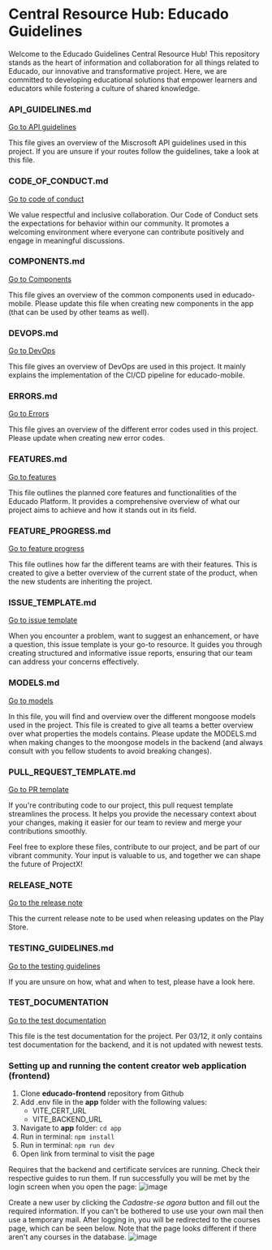 # Central Resource Hub: Educado Guidelines

Welcome to the Educado Guidelines Central Resource Hub! This repository stands as the heart of information and collaboration for all things related to Educado, our innovative and transformative project. Here, we are committed to developing educational solutions that empower learners and educators while fostering a culture of shared knowledge.


### API_GUIDELINES.md

[Go to API guidelines](./API_GUIDELINES.md)

This file gives an overview of the Miscrosoft API guidelines used in this project. If you are unsure if your routes follow the guidelines, take a look at this file.


### CODE_OF_CONDUCT.md

[Go to code of conduct](./CODE_OF_CONDUCT.md)

We value respectful and inclusive collaboration. Our Code of Conduct sets the expectations for behavior within our community. It promotes a welcoming environment where everyone can contribute positively and engage in meaningful discussions.


### COMPONENTS.md

[Go to Components](./COMPONENTS.md)

This file gives an overview of the common components used in educado-mobile. Please update this file when creating new components in the app (that can be used by other teams as well). 


### DEVOPS.md

[Go to DevOps](./DEVOPSS.md)

This file gives an overview of DevOps are used in this project. It mainly explains the implementation of the CI/CD pipeline for educado-mobile.


### ERRORS.md

[Go to Errors](./ERRORS.md)

This file gives an overview of the different error codes used in this project. Please update when creating new error codes.


### FEATURES.md

[Go to features](./FEATURES.md)

This file outlines the planned core features and functionalities of the Educado Platform. It provides a comprehensive overview of what our project aims to achieve and how it stands out in its field.


### FEATURE_PROGRESS.md

[Go to feature progress](./FEATURE_PROGRESS.md)

This file outlines how far the different teams are with their features. This is created to give a better overview of the current state of the product, when the new students are inheriting the project. 

### ISSUE_TEMPLATE.md

[Go to issue template](./ISSUE_TEMPLATE.md)

When you encounter a problem, want to suggest an enhancement, or have a question, this issue template is your go-to resource. It guides you through creating structured and informative issue reports, ensuring that our team can address your concerns effectively.


### MODELS.md

[Go to models](./MODELS.md)

In this file, you will find and overview over the different mongoose models used in the project. This file is created to give all teams a better overview over what properties the models contains. Please update the MODELS.md when making changes to the moongose models in the backend (and always consult with you fellow students to avoid breaking changes).


### PULL_REQUEST_TEMPLATE.md

[Go to PR template](./PULL_REQUEST_TEMPLATE.md)

If you're contributing code to our project, this pull request template streamlines the process. It helps you provide the necessary context about your changes, making it easier for our team to review and merge your contributions smoothly.

Feel free to explore these files, contribute to our project, and be part of our vibrant community. Your input is valuable to us, and together we can shape the future of ProjectX!


### RELEASE_NOTE

[Go to the release note](./RELEASE_NOTE)

This the current release note to be used when releasing updates on the Play Store.


### TESTING_GUIDELINES.md

[Go to the testing guidelines](./TESTING_GUIDELINES)

If you are unsure on how, what and when to test, please have a look here.


### TEST_DOCUMENTATION

[Go to the test documentation](./TEST_DOCUMENTATION)

This file is the test documentation for the project. Per 03/12, it only contains test documentation for the backend, and it is not updated with newest tests. 


### Setting up and running the content creator web application (frontend)
1. Clone **educado-frontend** repository from Github
2. Add .env file in the **app** folder with the following values:
   - VITE_CERT_URL
   - VITE_BACKEND_URL
3. Navigate to **app** folder: `cd app`
4. Run in terminal: `npm install`
5. Run in terminal: `npm run dev`
6. Open link from terminal to visit the page

Requires that the backend and certificate services are running. Check their respective guides to run them.
If run successfully you will be met by the login screen when you open the page:
![image](https://github.com/Educado-App/resources/assets/65400638/66636a5c-1eea-43d0-9b22-20669741c2a6)

Create a new user by clicking the *Cadastre-se agora* button and fill out the required information. If you can't be bothered to use use your own mail then use a temporary mail. After logging in, you will be redirected to the courses page, which can be seen below. Note that the page looks different if there aren't any courses in the database.
![image](https://github.com/Educado-App/resources/assets/65400638/ef965ec7-74ac-4595-be77-e1ad6d582ace)

